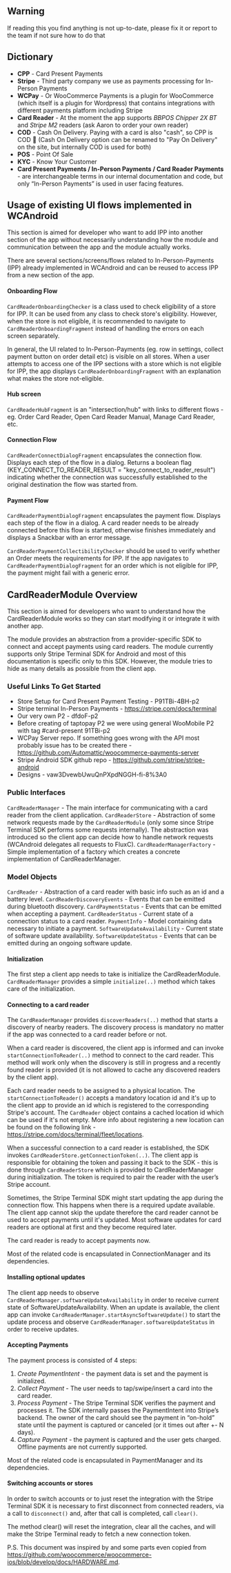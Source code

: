 ## Warning
If reading this you find anything is not up-to-date, please fix it or report to the team if not sure how to do that

## Dictionary
* **CPP** - Card Present Payments
* **Stripe** - Third party company we use as payments processing for In-Person Payments
* **WCPay** - Or WooCommerce Payments is a plugin for WooCommerce (which itself is a plugin for Wordpress) that contains integrations with different payments platform including Stripe
* **Card Reader** - At the moment the app supports *BBPOS Chipper 2X BT* and *Stripe M2* readers (ask Aaron to order your own reader)
* **COD** - Cash On Delivery. Paying with a card is also "cash", so CPP is COD 🤷 (Cash On Delivery option can be renamed to "Pay On Delivery" on the site, but internally COD is used for both)
* **POS** - Point Of Sale
* **KYC** - Know Your Customer
* **Card Present Payments / In-Person Payments / Card Reader Payments** - are interchangeable terms in our internal documentation and code, but only “In-Person Payments” is used in user facing features.

## Usage of existing UI flows implemented in WCAndroid
This section is aimed for developer who want to add IPP into another section of the app without necessarily understanding how the module and communication between the app and the module actually works.

There are several sections/screens/flows related to In-Person-Payments (IPP) already implemented in WCAndroid and can be reused to access IPP from a new section of the app.

#### Onboarding Flow
`CardReaderOnboardingChecker` is a class used to check eligibility of a store for IPP. It can be used from any class to check store's eligibility. However, when the store is not eligible, it is recommended to navigate to `CardReaderOnboardingFragment` instead of handling the errors on each screen separately.

In general, the UI related to In-Person-Payments (eg. row in settings, collect payment button on order detail etc) is visible on all stores. When a user attempts to access one of the IPP sections with a store which is not eligible for IPP, the app displays `CardReaderOnboardingFragment` with an explanation what makes the store not-eligible.

#### Hub screen
`CardReaderHubFragment` is an "intersection/hub" with links to different flows - eg. Order Card Reader, Open Card Reader Manual, Manage Card Reader, etc.

#### Connection Flow
`CardReaderConnectDialogFragment` encapsulates the connection flow. Displays each step of the flow in a dialog. Returns a boolean flag (KEY_CONNECT_TO_READER_RESULT = "key_connect_to_reader_result") indicating whether the connection was successfully established to the original destination the flow was started from.

#### Payment Flow
`CardReaderPaymentDialogFragment` encapsulates the payment flow. Displays each step of the flow in a dialog. A card reader needs to be already connected before this flow is started, otherwise finishes immediately and displays a Snackbar with an error message.

`CardReaderPaymentCollectibilityChecker` should be used to verify whether an Order meets the requirements for IPP. If the app navigates to `CardReaderPaymentDialogFragment` for an order which is not eligible for IPP, the payment might fail with a generic error.

## CardReaderModule Overview

This section is aimed for developers who want to understand how the CardReaderModule works so they can start modifying it or integrate it with another app.

The module provides an abstraction from a provider-specific SDK to connect and accept payments using card readers. The module currently supports only Stripe Terminal SDK for Android and most of this documentation is specific only to this SDK. However, the module tries to hide as many details as possible from the client app.

### Useful Links To Get Started
* Store Setup for Card Present Payment Testing - P91TBi-4BH-p2
* Stripe terminal In-Person Payments - https://stripe.com/docs/terminal
* Our very own P2 - dfdoF-p2
* Before creating of taptopay P2 we were using general WooMobile P2 with tag #card-present 91TBi-p2
* WCPay Server repo. If something goes wrong with the API most probably issue has to be created there - https://github.com/Automattic/woocommerce-payments-server
* Stripe Android SDK github repo - https://github.com/stripe/stripe-android
* Designs - vaw3DvewbUwuQnPXpdNGGH-fi-8%3A0

### Public Interfaces
`CardReaderManager` - The main interface for communicating with a card reader from the client application.
`CardReaderStore` - Abstraction of some network requests made by the `CardReaderModule` (only some since Stripe Terminal SDK performs some requests internally). The abstraction was introduced so the client app can decide how to handle network requests (WCAndroid delegates all requests to FluxC).
`CardReaderManagerFactory` - Simple implementation of a factory which creates a concrete implementation of CardReaderManager.
### Model Objects
`CardReader` - Abstraction of a card reader with basic info such as an id and a battery level.
`CardReaderDiscoveryEvents` - Events that can be emitted during bluetooth discovery.
`CardPaymentStatus` - Events that can be emitted when accepting a payment.
`CardReaderStatus` - Current state of a connection status to a card reader.
`PaymentInfo` - Model containing data necessary to initiate a payment.
`SoftwareUpdateAvailability` - Current state of software update availability.
`SoftwareUpdateStatus` - Events that can be emitted during an ongoing software update.

#### Initialization
The first step a client app needs to take is initialize the CardReaderModule. `CardReaderManager` provides a simple `initialize(..)` method which takes care of the initialization.

#### Connecting to a card reader
The `CardReaderManager` provides `discoverReaders(..)` method that starts a discovery of nearby readers. The discovery process is mandatory no matter if the app was connected to a card reader before or not.

When a card reader is discovered, the client app is informed and can invoke `startConnectionToReader(..)` method to connect to the card reader. This method will work only when the discovery is still in progress and a recently found reader is provided (it is not allowed to cache any discovered readers by the client app).

Each card reader needs to be assigned to a physical location. The `startConnectionToReader()` accepts a mandatory location id and it's up to the client app to provide an id which is registered to the corresponding Stripe's account. The `CardReader` object contains a cached location id which can be used if it's not empty. More info about registering a new location can be found on the following link - https://stripe.com/docs/terminal/fleet/locations.

When a successful connection to a card reader is established, the SDK invokes `CardReaderStore.getConnectionToken(..)`. The client app is responsible for obtaining the token and passing it back to the SDK - this is done through `CardReaderStore` which is provided to CardReaderManager during initialization. The token is required to pair the reader with the user’s Stripe account.

Sometimes, the Stripe Terminal SDK might start updating the app during the connection flow. This happens when there is a required update available. The client app cannot skip the update therefore the card reader cannot be used to accept payments until it's updated. Most software updates for card readers are optional at first and they become required later.

The card reader is ready to accept payments now.

Most of the related code is encapsulated in ConnectionManager and its dependencies.

#### Installing optional updates
The client app needs to observe `CardReaderManager.softwareUpdateAvailability` in order to receive current state of SoftwareUpdateAvailability. When an update is available, the client app can invoke `CardReaderManager.startAsyncSoftwareUpdate()` to start the update process and observe `CardReaderManager.softwareUpdateStatus` in order to receive updates.

#### Accepting Payments
The payment process is consisted of 4 steps:
1. *Create PaymentIntent* - the payment data is set and the payment is initialized.
2. *Collect Payment* - The user needs to tap/swipe/insert a card into the card reader.
3. *Process Payment* - The Stripe Terminal SDK verifies the payment and processes it. The SDK internally passes the PaymentIntent into Stripe’s backend. The owner of the card should see the payment in “on-hold” state until the payment is captured or canceled (or it times out after +- N days).
4. *Capture Payment* - the payment is captured and the user gets charged. Offline payments are not currently supported.

Most of the related code is encapsulated in PaymentManager and its dependencies.

#### Switching accounts or stores
In order to switch accounts or to just reset the integration with the Stripe Terminal SDK it is necessary to first disconnect from connected readers, via a call to `disconnect()` and, after that call is completed, call `clear()`.

The method clear() will reset the integration, clear all the caches, and will make the Stripe Terminal ready to fetch a new connection token.

P.S. This document was inspired by and some parts even copied from https://github.com/woocommerce/woocommerce-ios/blob/develop/docs/HARDWARE.md.
















